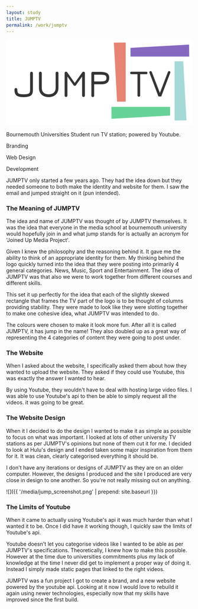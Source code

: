```yaml
---
layout: study
title: JUMPTV
permalink: /work/jumptv
---
```


<div class="hero container container--padded background--cream">
  <div class="work__client">
    <div class="media-holder work-logo">
      <img class="logo--190" src="../../media/jumptvlogo.png">
    </div>
    <p class="text--grey align-center text--no-top-margin">Bournemouth Universities Student run TV station; powered by Youtube.</p>
  </div>
  <div class="work__roles align-center">
    <p class="text--grey" >Branding</p>
    <p class="text--grey" >Web Design</p>
    <p class="text--grey" >Development</p>
  </div>
</div>

<div class="container container--padded content">

<p>JUMPTV only started a few years ago. They had the idea down but they needed someone to both make the identity and website for them. I saw the email and jumped straight on it (pun intended).</p>

<h3 class="h3">The Meaning of JUMPTV</h3>

<p>The idea and name of JUMPTV was thought of by JUMPTV themselves. It was the idea that everyone in the media school at bournemouth university would hopefully join in and what jump stands for is actually an acronym for 'Joined Up Media Project'.</p>

<p>Given I knew the philosophy and the reasoning behind it. It gave me the ability to think of an appropriate identity for them. My thinking behind the logo quickly turned into the idea that they were posting into primarily 4 general categories. News, Music, Sport and Entertainment. The idea of JUMPTV was that also we were to work together from different courses and different skills.</p>

<p>This set it up perfectly for the idea that each of the slightly skewed rectangle that frames the TV part of the logo is to be thought of columns providing stability. They were made to look like they were slotting together to make one cohesive idea, what JUMPTV was intended to do.</p>

<p>The colours were chosen to make it look more fun. After all it is called JUMPTV, it has jump in the name! They also doubled up as a great way of representing the 4 categories of content they were going to post under.</p>

<h3 class="h3">The Website</h3>

<p>When I asked about the website, I specifically asked them about how they wanted to upload the website. They asked if they could use Youtube, this was exactly the answer I wanted to hear.</p>

<p>By using Youtube, they wouldn't have to deal with hosting large video files. I was able to use Youtube's api to then be able to simply request all the videos. it was going to be great.</p>

<h3 class="h3">The Website Design</h3>

<p>When it I decided to do the design I wanted to make it as simple as possible to focus on what was important. I looked at lots of other university TV stations as per JUMPTV's opinions but none of them cut it for me. I decided to look at Hulu's design and I ended taken some major inspiration from them for it. It was clean, clearly categorised everything it should be.</p>

<p>I don't have any iterations or designs of JUMPTV as they are on an older computer. However, the designs I produced and the site I produced are very close in design to one another. So you're not really missing out on anything.</p>

</div>

![]({{ '/media/jump_screenshot.png' | prepend: site.baseurl }})

<div class="container container--padded content">

<h3 class="h3">The Limits of Youtube</h3>

<p>When it came to actually using Youtube's api it was much harder than what I wanted it to be. Once I did have it working though, I quickly saw the limits of Youtube's api.</p>

<p>Youtube doesn't let you categorise videos like I wanted to be able as per JUMPTV's specifications. Theoretically, I knew how to make this possible. However at the time due to universities commitments plus my lack of knowledge at the time I never did get to implement a proper way of doing it. Instead I simply made static pages that linked to the right videos.</p>

<p>JUMPTV was a fun project I got to create a brand, and a new website powered by the youtube api. Looking at it now I would love to rebuild it again using newer technologies, especially now that my skills have improved since the first build.

</div>
